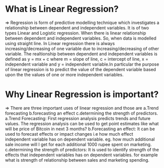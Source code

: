 # What is Linear Regression?
=> Regression is form of predictive modelling technique which investigates a relationship between dependent and independent variables. It is of two types Linear and 
Logistic regression. When there is linear relationship between dependent and independent variables. So, when data is modelled using straight line. In Linear regression 
there is always increasing/decreasing of one variable due to increasing/decreasing of other variable. The realtionship between dependent and independent variables is
defined as y = mx + c where m = slope of line, c = intercept of line, x = independent variable and y = independent variable.In particular the purpose of 
linear regression is to predict the value of the dependent variable based upon the the values of one or more independent variables.

# Why Linear Regression is important?
=> There are three important uses of linear regression and those are a.Trend forecasting b.forecasting an effect c.determining the strength of predictors.
a.Trend Forecasting: First regression analysis predicts trends and future values. The regression analysis can be used to get point estimates like what will 
be price of Bitcoin in next 3 months?
b.Forecasting an effect: It can be used to forecast effects or impact changes i.e how much effect independent variable has on dependent variable. 
eg. how much additional sale income will I get for each additional 1000 rupee spent on marketing.
c.determining the strength of predictors: It is used to identify strength of the effects that independent variables has on dependent variables. for example 
what is strength of relationship between sales and marketing spending.
